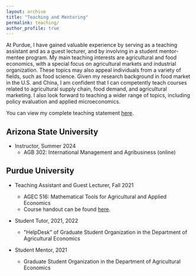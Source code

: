 ```yaml
---
layout: archive
title: "Teaching and Mentoring"
permalink: teaching/
author_profile: true
---
```


At Purdue, I have gained valuable experience by serving as a teaching assistant and as a guest lecturer, and by involving in a student mentor-mentee program. My main teaching interests are agricultural and food economics, with a special focus on agricultural markets and industrial organization. These topics may also appeal individuals from a variety of fields, such as food science. Given my research background in food market in the U.S. and China, I am confident that I can competently teach courses related to agricultural supply chain, food demand, and agricultural marketing. I also look forward to teaching a wider range of topics, including policy evaluation and applied microeconomics.

You can view my complete teaching statement [here](https://drive.google.com/file/d/1MpCRGRcImwNp8ew5eamMXIKRpdvnWksT/view?usp=sharing).


## Arizona State University
* Instructor, Summer 2024
  - AGB 302: International Management and Agribusiness (online)

## Purdue University
* Teaching Assistant and Guest Lecturer, Fall 2021
  - AGEC 516: Mathematical Tools for Agricultural and Applied Economics
  - Course handout can be found [here](https://drive.google.com/file/d/1yOkJ9GyNwSSK1r60BLy8xrRjFktfzeVE/view?usp=sharing).

* Student Tutor, 2021, 2022
  - "HelpDesk" of Graduate Student Organization in the Department of Agricultural Economics

* Student Mentor, 2021
  - Graduate Student Organization in the Department of Agricultural Economics
